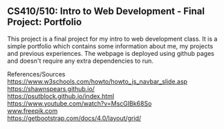 ## CS410/510: Intro to Web Development - Final Project: Portfolio

This project is a final project for my intro to web development class.
It is a simple portfolio which contains some information about me, my projects
and previous experiences. The webpage is deployed using github pages and
doesn't require any extra dependencies to run.

References/Sources  
https://www.w3schools.com/howto/howto_js_navbar_slide.asp  
https://shawnspears.github.io/  
https://psutblock.github.io/index.html  
https://www.youtube.com/watch?v=MscGIBk68So  
www.freepik.com  
https://getbootstrap.com/docs/4.0/layout/grid/

